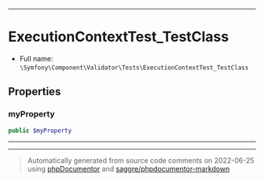 ***

# ExecutionContextTest_TestClass





* Full name: `\Symfony\Component\Validator\Tests\ExecutionContextTest_TestClass`



## Properties


### myProperty



```php
public $myProperty
```






***



***
> Automatically generated from source code comments on 2022-06-25 using [phpDocumentor](http://www.phpdoc.org/) and [saggre/phpdocumentor-markdown](https://github.com/Saggre/phpDocumentor-markdown)
